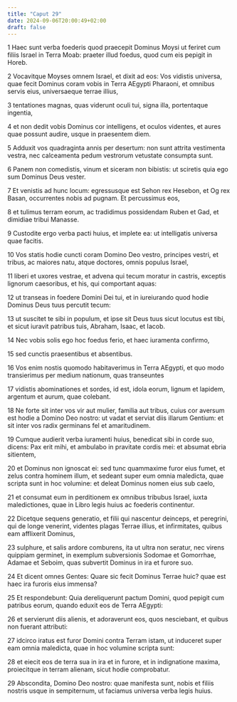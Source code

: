 ```yaml
---
title: "Caput 29"
date: 2024-09-06T20:00:49+02:00
draft: false
---
```



1 Haec sunt verba foederis quod praecepit Dominus Moysi ut feriret cum filiis Israel in Terra Moab: praeter illud foedus, quod cum eis pepigit in Horeb.

2 Vocavitque Moyses omnem Israel, et dixit ad eos: Vos vidistis universa, quae fecit Dominus coram vobis in Terra AEgypti Pharaoni, et omnibus servis eius, universaeque terrae illius,

3 tentationes magnas, quas viderunt oculi tui, signa illa, portentaque ingentia,

4 et non dedit vobis Dominus cor intelligens, et oculos videntes, et aures quae possunt audire, usque in praesentem diem.

5 Adduxit vos quadraginta annis per desertum: non sunt attrita vestimenta vestra, nec calceamenta pedum vestrorum vetustate consumpta sunt.

6 Panem non comedistis, vinum et siceram non bibistis: ut sciretis quia ego sum Dominus Deus vester.

7 Et venistis ad hunc locum: egressusque est Sehon rex Hesebon, et Og rex Basan, occurrentes nobis ad pugnam. Et percussimus eos,

8 et tulimus terram eorum, ac tradidimus possidendam Ruben et Gad, et dimidiae tribui Manasse.

9 Custodite ergo verba pacti huius, et implete ea: ut intelligatis universa quae facitis.

10 Vos statis hodie cuncti coram Domino Deo vestro, principes vestri, et tribus, ac maiores natu, atque doctores, omnis populus Israel,

11 liberi et uxores vestrae, et advena qui tecum moratur in castris, exceptis lignorum caesoribus, et his, qui comportant aquas:

12 ut transeas in foedere Domini Dei tui, et in iureiurando quod hodie Dominus Deus tuus percutit tecum:

13 ut suscitet te sibi in populum, et ipse sit Deus tuus sicut locutus est tibi, et sicut iuravit patribus tuis, Abraham, Isaac, et Iacob.

14 Nec vobis solis ego hoc foedus ferio, et haec iuramenta confirmo,

15 sed cunctis praesentibus et absentibus.

16 Vos enim nostis quomodo habitaverimus in Terra AEgypti, et quo modo transierimus per medium nationum, quas transeuntes

17 vidistis abominationes et sordes, id est, idola eorum, lignum et lapidem, argentum et aurum, quae colebant.

18 Ne forte sit inter vos vir aut mulier, familia aut tribus, cuius cor aversum est hodie a Domino Deo nostro: ut vadat et serviat diis illarum Gentium: et sit inter vos radix germinans fel et amaritudinem.

19 Cumque audierit verba iuramenti huius, benedicat sibi in corde suo, dicens: Pax erit mihi, et ambulabo in pravitate cordis mei: et absumat ebria sitientem,

20 et Dominus non ignoscat ei: sed tunc quammaxime furor eius fumet, et zelus contra hominem illum, et sedeant super eum omnia maledicta, quae scripta sunt in hoc volumine: et deleat Dominus nomen eius sub caelo,

21 et consumat eum in perditionem ex omnibus tribubus Israel, iuxta maledictiones, quae in Libro legis huius ac foederis continentur.

22 Dicetque sequens generatio, et filii qui nascentur deinceps, et peregrini, qui de longe venerint, videntes plagas Terrae illius, et infirmitates, quibus eam afflixerit Dominus,

23 sulphure, et salis ardore comburens, ita ut ultra non seratur, nec virens quippiam germinet, in exemplum subversionis Sodomae et Gomorrhae, Adamae et Seboim, quas subvertit Dominus in ira et furore suo.

24 Et dicent omnes Gentes: Quare sic fecit Dominus Terrae huic? quae est haec ira furoris eius immensa?

25 Et respondebunt: Quia dereliquerunt pactum Domini, quod pepigit cum patribus eorum, quando eduxit eos de Terra AEgypti:

26 et servierunt diis alienis, et adoraverunt eos, quos nesciebant, et quibus non fuerant attributi:

27 idcirco iratus est furor Domini contra Terram istam, ut induceret super eam omnia maledicta, quae in hoc volumine scripta sunt:

28 et eiecit eos de terra sua in ira et in furore, et in indignatione maxima, proiecitque in terram alienam, sicut hodie comprobatur.

29 Abscondita, Domino Deo nostro: quae manifesta sunt, nobis et filiis nostris usque in sempiternum, ut faciamus universa verba legis huius.

